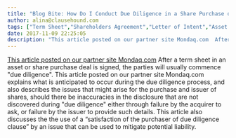```yaml
---
title: "Blog Bite: How Do I Conduct Due Diligence in a Share Purchase or M&A?"
author: alina@clausehound.com
tags: ["Term Sheet","Shareholders Agreement","Letter of Intent","Asset Purchase Agreement","Share Purchase Agreement","Blog Bites","Mondaq","Investor Term Sheet","Memorandum of Understanding"]
date: 2017-11-09 22:25:05
description: "This article posted on our partner site Mondaq.com  After a term sheet in an asset or share purchase deal is signed, the parties will usually commence 'due diligence'. This article posted on our par..."
---
```


[This article posted on our partner site Mondaq.com](http://www.mondaq.com/canada/x/536898/Contract+Law/Due+Diligence)  After a term sheet in an asset or share purchase deal is signed, the parties will usually commence "due diligence". This article posted on our partner site Mondaq.com explains what is anticipated to occur during the due diligence process, and also describes the issues that might arise for the purchase and issuer of shares, should there be inaccuracies in the disclosure that are not discovered during "due diligence" either through failure by the acquirer to ask, or failure by the issuer to provide such details. This article also discusses the the use of a “satisfaction of the purchaser of due diligence clause” by an issue that can be used to mitigate potential liability.
